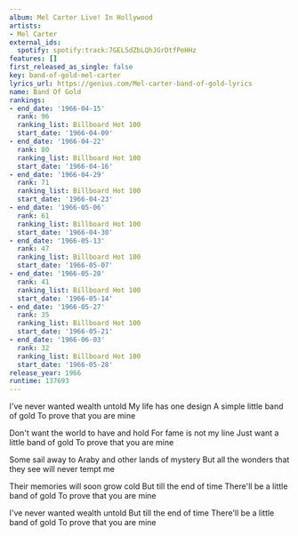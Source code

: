 ```yaml
---
album: Mel Carter Live! In Hollywood
artists:
- Mel Carter
external_ids:
  spotify: spotify:track:7GEL5dZbLQhJGrDtfPeHHz
features: []
first_released_as_single: false
key: band-of-gold-mel-carter
lyrics_url: https://genius.com/Mel-carter-band-of-gold-lyrics
name: Band Of Gold
rankings:
- end_date: '1966-04-15'
  rank: 96
  ranking_list: Billboard Hot 100
  start_date: '1966-04-09'
- end_date: '1966-04-22'
  rank: 80
  ranking_list: Billboard Hot 100
  start_date: '1966-04-16'
- end_date: '1966-04-29'
  rank: 71
  ranking_list: Billboard Hot 100
  start_date: '1966-04-23'
- end_date: '1966-05-06'
  rank: 61
  ranking_list: Billboard Hot 100
  start_date: '1966-04-30'
- end_date: '1966-05-13'
  rank: 47
  ranking_list: Billboard Hot 100
  start_date: '1966-05-07'
- end_date: '1966-05-20'
  rank: 41
  ranking_list: Billboard Hot 100
  start_date: '1966-05-14'
- end_date: '1966-05-27'
  rank: 35
  ranking_list: Billboard Hot 100
  start_date: '1966-05-21'
- end_date: '1966-06-03'
  rank: 32
  ranking_list: Billboard Hot 100
  start_date: '1966-05-28'
release_year: 1966
runtime: 137693
---
```

I've never wanted wealth untold
My life has one design
A simple little band of gold
To prove that you are mine

Don't want the world to have and hold
For fame is not my line
Just want a little band of gold
To prove that you are mine

Some sail away to Araby and other lands of mystery
But all the wonders that they see will never tempt me

Their memories will soon grow cold
But till the end of time
There'll be a little band of gold
To prove that you are mine

I've never wanted wealth untold
But till the end of time
There'll be a little band of gold
To prove that you are mine
